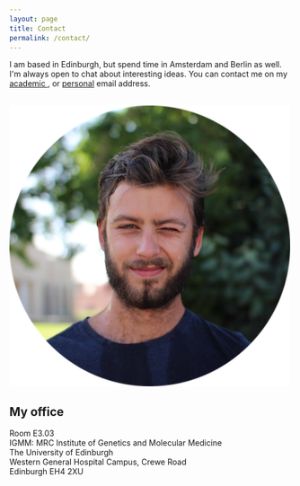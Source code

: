 ```yaml
---
layout: page
title: Contact
permalink: /contact/
---
```


<p class="main-col66 bottom-1"> 
I am based in Edinburgh, but spend time in Amsterdam and Berlin as well. I'm always open to chat about interesting ideas.
You can contact me on my <a href="mailto:ax.ax.ax.jansmax@xsxmxsx.edx.acx.ukxxxx"
    onmouseover="this.href=this.href.replace(/x/g,'');">academic </a>, or <a href="mailto:axbelx_xjaxnsxmax@xhoxxtxmaxxixxl.xcxomx"
    onmouseover="this.href=this.href.replace(/x/g,'');">personal</a> email address.<br>


</p><br>

<section class="main-col33">
	<img src="/assets/abel_circle_small.png" width="500">
</section>

<h2 class="main-col66"> My office </h2>
<p class="main-col66">
Room E3.03<br>
IGMM: MRC Institute of Genetics and Molecular Medicine <br>
The University of Edinburgh <br>
Western General Hospital Campus, Crewe Road <br>
Edinburgh EH4 2XU
</p>


<!-- 
Website built in Jekyll, hosted on Github Pages. 
<br>

&copy; {{ site.copyright }} {{ 'now' | date:'%Y'}} -->